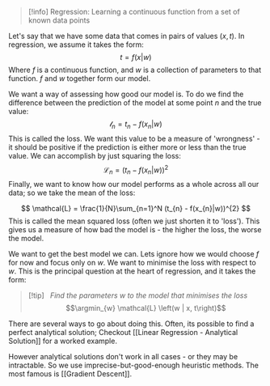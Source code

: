 $$
\DeclareMathOperator*{\argmin}{argmin}
\DeclareMathOperator*{\argmax}{argmax}
$$
>[!info] Regression:
> Learning a continuous function from a set of known data points

Let's say that we have some data that comes in pairs of values ($x, t$). In regression, we assume it takes the form:
$$
t = f(x | w)
$$
Where $f$ is a continuous function, and $w$ is a collection of parameters to that function. $f$ and $w$ together form our model.

We want a way of assessing how good our model is. To do we find the difference between the prediction of the model at some point $n$ and the true value:
$$
\mathcal{l}_{n} = t_{n} - f(x_{n}|w)
$$
This is called the loss. We want this value to be a measure of 'wrongness' - it should be positive if the prediction is either more or less than the true value. We can accomplish by just squaring the loss:
$$
\mathcal{L}_{n} = (t_{n} - f(x_{n}|w))^{2}
$$
Finally, we want to know how our model performs as a whole across all our data; so we take the mean of the loss:

$$
\mathcal{L} = \frac{1}{N}\sum_{n=1}^N (t_{n} - f(x_{n}|w))^{2}
$$
This is called the mean squared loss (often we just shorten it to 'loss'). This gives us a measure of how bad the model is - the higher the loss, the worse the model.

We want to get the best model we can. Lets ignore how we would choose $f$ for now and focus only on $w$. We want to minimise the loss with respect to $w$. This is the principal question at the heart of regression, and it takes the form:

> [!tip] &nbsp; 
>  *Find the parameters $w$ to the model that minimises the loss*
> $$\argmin_{w} \mathcal{L} \left(w | x, t\right)$$

There are several ways to go about doing this. Often, its possible to find a perfect analytical solution; Checkout [[Linear Regression - Analytical Solution]] for a worked example.

However analytical solutions don't work in all cases - or they may be intractable. So we use imprecise-but-good-enough heuristic methods. The most famous is [[Gradient Descent]].